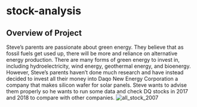 # stock-analysis
## Overview of Project
Steve’s parents are passionate about green energy. They believe that as fossil fuels get used up, there will be more and reliance on alternative energy production. There are many forms of green energy to invest in, including hydroelectricity, wind energy, geothermal energy, and bioenergy. However, Steve’s parents haven’t done much research and have instead decided to invest all their money into Daqo New Energy Corporation a company that makes silicon wafer for solar panels. Steve wants to advise them properly so he wants to run some data and check DQ stocks in 2017 and 2018 to compare with other companies.
![all_stock_2007](all_stock_2007.png)
